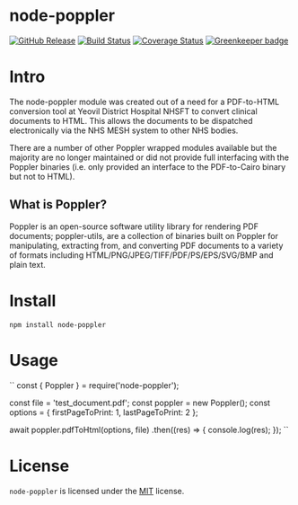 node-poppler
============
[![GitHub Release](https://img.shields.io/github/release/Fdawgs/node-poppler.svg)](https://github.com/Fdawgs/node-poppler/releases/latest/) [![Build Status](https://travis-ci.org/Fdawgs/node-poppler.svg?branch=master)](https://travis-ci.org/Fdawgs/node-poppler) [![Coverage Status](https://coveralls.io/repos/github/Fdawgs/node-poppler/badge.svg?branch=master)](https://coveralls.io/github/Fdawgs/node-poppler?branch=master) [![Greenkeeper badge](https://badges.greenkeeper.io/Fdawgs/node-poppler.svg)](https://greenkeeper.io/)

# Intro
The node-poppler module was created out of a need for a PDF-to-HTML conversion tool at Yeovil District Hospital NHSFT to convert clinical documents to HTML.
This allows the documents to be dispatched electronically via the NHS MESH system to other NHS bodies.

There are a number of other Poppler wrapped modules available but the majority are no longer maintained or did not provide full interfacing with the Poppler binaries (i.e. only provided an interface to the PDF-to-Cairo binary but not to HTML).

## What is Poppler?
Poppler is an open-source software utility library for rendering PDF documents; poppler-utils, are a collection of binaries built on Poppler for manipulating, extracting from, and converting PDF documents to a variety of formats including HTML/PNG/JPEG/TIFF/PDF/PS/EPS/SVG/BMP and plain text.

# Install

`npm install node-poppler`

# Usage
``
const { Poppler } = require('node-poppler');

const file = 'test_document.pdf';
const poppler = new Poppler();
const options = {
	firstPageToPrint: 1,
	lastPageToPrint: 2
};

await poppler.pdfToHtml(options, file)
	.then((res) => {
		console.log(res);
	});
``

# License
`node-poppler` is licensed under the [MIT](https://github.com/Fdawgs/node-poppler/blob/master/LICENSE) license.